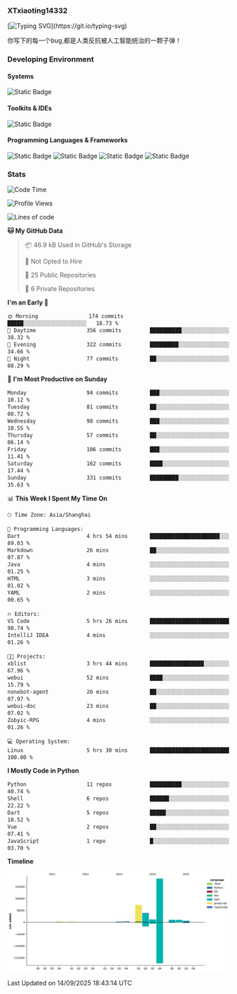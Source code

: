 ### XTxiaoting14332

[![Typing SVG](https://readme-typing-svg.herokuapp.com?font=JetBrians+Mono&pause=1000&random=false&width=435&lines=Hello+World!)](https://git.io/typing-svg)

你写下的每一个bug,都是人类反抗被人工智能统治的一颗子弹！

### Developing Environment

#### Systems

![Static Badge](https://img.shields.io/badge/Ubuntu-%20?style=flat-square&logo=ubuntu&logoColor=white&color=E34F26)

#### Toolkits & IDEs

![Static Badge](https://img.shields.io/badge/Visual%20Studio%20Code-%20?style=flat-square&logo=visualstudiocode&logoColor=white&color=blue)

#### Programming Languages & Frameworks

![Static Badge](https://img.shields.io/badge/Dart-%20?style=flat-square&logo=dart&logoColor=white&color=0175C2)
![Static Badge](https://img.shields.io/badge/Flutter-%20?style=flat-square&logo=flutter&logoColor=white&color=02569B)
![Static Badge](https://img.shields.io/badge/Python-%20?style=flat-square&logo=python&logoColor=white&color=E7A781)
![Static Badge](https://img.shields.io/badge/Bash%20Shell-%20?style=flat-square&logo=shell&logoColor=white&color=49D868)

### Stats

<!--START_SECTION:waka-->
![Code Time](http://img.shields.io/badge/Code%20Time-433%20hrs%202%20mins-blue)

![Profile Views](http://img.shields.io/badge/Profile%20Views-0-blue)

![Lines of code](https://img.shields.io/badge/From%20Hello%20World%20I%27ve%20Written-341.1%20thousand%20lines%20of%20code-blue)

**🐱 My GitHub Data** 

> 📦 46.9 kB Used in GitHub's Storage 
 > 
> 🚫 Not Opted to Hire
 > 
> 📜 25 Public Repositories 
 > 
> 🔑 6 Private Repositories 
 > 
**I'm an Early 🐤** 

```text
🌞 Morning                174 commits         █████░░░░░░░░░░░░░░░░░░░░   18.73 % 
🌆 Daytime                356 commits         ██████████░░░░░░░░░░░░░░░   38.32 % 
🌃 Evening                322 commits         █████████░░░░░░░░░░░░░░░░   34.66 % 
🌙 Night                  77 commits          ██░░░░░░░░░░░░░░░░░░░░░░░   08.29 % 
```
📅 **I'm Most Productive on Sunday** 

```text
Monday                   94 commits          ███░░░░░░░░░░░░░░░░░░░░░░   10.12 % 
Tuesday                  81 commits          ██░░░░░░░░░░░░░░░░░░░░░░░   08.72 % 
Wednesday                98 commits          ███░░░░░░░░░░░░░░░░░░░░░░   10.55 % 
Thursday                 57 commits          ██░░░░░░░░░░░░░░░░░░░░░░░   06.14 % 
Friday                   106 commits         ███░░░░░░░░░░░░░░░░░░░░░░   11.41 % 
Saturday                 162 commits         ████░░░░░░░░░░░░░░░░░░░░░   17.44 % 
Sunday                   331 commits         █████████░░░░░░░░░░░░░░░░   35.63 % 
```


📊 **This Week I Spent My Time On** 

```text
🕑︎ Time Zone: Asia/Shanghai

💬 Programming Languages: 
Dart                     4 hrs 54 mins       ██████████████████████░░░   89.03 % 
Markdown                 26 mins             ██░░░░░░░░░░░░░░░░░░░░░░░   07.87 % 
Java                     4 mins              ░░░░░░░░░░░░░░░░░░░░░░░░░   01.25 % 
HTML                     3 mins              ░░░░░░░░░░░░░░░░░░░░░░░░░   01.02 % 
YAML                     2 mins              ░░░░░░░░░░░░░░░░░░░░░░░░░   00.65 % 

🔥 Editors: 
VS Code                  5 hrs 26 mins       █████████████████████████   98.74 % 
IntelliJ IDEA            4 mins              ░░░░░░░░░░░░░░░░░░░░░░░░░   01.26 % 

🐱‍💻 Projects: 
xblist                   3 hrs 44 mins       █████████████████░░░░░░░░   67.96 % 
webui                    52 mins             ████░░░░░░░░░░░░░░░░░░░░░   15.79 % 
nonebot-agent            26 mins             ██░░░░░░░░░░░░░░░░░░░░░░░   07.97 % 
webui-doc                23 mins             ██░░░░░░░░░░░░░░░░░░░░░░░   07.02 % 
Zobyic-RPG               4 mins              ░░░░░░░░░░░░░░░░░░░░░░░░░   01.26 % 

💻 Operating System: 
Linux                    5 hrs 30 mins       █████████████████████████   100.00 % 
```

**I Mostly Code in Python** 

```text
Python                   11 repos            ██████████░░░░░░░░░░░░░░░   40.74 % 
Shell                    6 repos             ██████░░░░░░░░░░░░░░░░░░░   22.22 % 
Dart                     5 repos             █████░░░░░░░░░░░░░░░░░░░░   18.52 % 
Vue                      2 repos             ██░░░░░░░░░░░░░░░░░░░░░░░   07.41 % 
JavaScript               1 repo              █░░░░░░░░░░░░░░░░░░░░░░░░   03.70 % 
```



**Timeline**

![Lines of Code chart](https://raw.githubusercontent.com/XTxiaoting14332/XTxiaoting14332/main/assets/bar_graph.png)


 Last Updated on 14/09/2025 18:43:14 UTC
<!--END_SECTION:waka-->